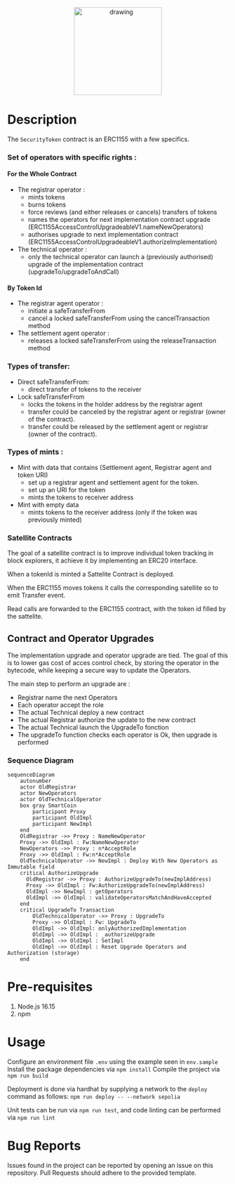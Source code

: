 <div align="center">
  <img src="https://www.cast-framework.com/wp-content/themes/forge-framework/img/logo-cast-w.svg" alt="drawing" width="200"/>
</div>

# Description

The `SecurityToken` contract is an ERC1155 with a few specifics.

### Set of operators with specific rights :

#### For the Whole Contract 
- The registrar operator :
    - mints tokens
    - burns tokens
    - force reviews (and either releases or cancels) transfers of tokens
    - names the operators for next implementation contract upgrade (ERC1155AccessControlUpgradeableV1.nameNewOperators)
    - authorises upgrade to next implementation contract (ERC1155AccessControlUpgradeableV1.authorizeImplementation)
- The technical operator :
    - only the technical operator can launch a (previously authorised) upgrade of the implementation contract (upgradeTo/upgradeToAndCall)

#### By Token Id
- The registrar agent operator :
    - initiate a safeTransferFrom
    - cancel a locked safeTransferFrom using the cancelTransaction method
- The settlement agent operator :
    - releases a locked safeTransferFrom using the releaseTransaction method


### Types of transfer:
- Direct safeTransferFrom:
    - direct transfer of tokens to the receiver
- Lock safeTransferFrom
    - locks the tokens in the holder address by the registrar agent
    - transfer could be canceled by the registrar agent or registrar (owner of the contract).
    - transfer could be released by the settlement agent or registrar (owner of the contract).

### Types of mints :
- Mint with data that contains (Settlement agent, Registrar agent and token URI)
    - set up a registrar agent and settlement agent for the token.
    - set up an URI for the token
    - mints the tokens to receiver address
- Mint with empty data
    - mints tokens to the receiver address (only if the token was previously minted)

### Satellite Contracts

The goal of a satellite contract is to improve individual token tracking in block explorers, it achieve it by implementing an ERC20 interface.

When a tokenId is minted a Sattelite Contract is deployed.

When the ERC1155 moves tokens it calls the corresponding satellite so to emit Transfer event. 

Read calls are forwarded to the ERC1155 contract, with the token id filled by the sattelite.

## Contract and Operator Upgrades

The implementation upgrade and operator upgrade are tied.
The goal of this is to lower gas cost of acces control check, by storing the operator in the bytecode, while keeping a secure way to update the Operators.

The main step to perform an upgrade are :

- Registrar name the next Operators
- Each operator accept the role
- The actual Technical deploy a new contract
- The actual Registrar authorize the update to the new contract
- The actual Technical launch the UpgradeTo fonction
- The upgradeTo function checks each operator is Ok, then upgrade is performed

### Sequence Diagram

```mermaid
sequenceDiagram
    autonumber
    actor OldRegistrar
    actor NewOperators
    actor OldTechnicalOperator
    box gray SmartCoin
        participant Proxy
        participant OldImpl
        participant NewImpl
    end
    OldRegistrar ->> Proxy : NameNewOperator
    Proxy ->> OldImpl : Fw:NameNewOperator
    NewOperators ->> Proxy : n*AcceptRole
    Proxy ->> OldImpl : Fw:n*AcceptRole
    OldTechnicalOperator ->> NewImpl : Deploy With New Operators as Immutable field
    critical AuthorizeUpgrade
      OldRegistrar ->> Proxy : AuthorizeUpgradeTo(newImplAddress)
      Proxy ->> OldImpl : Fw:AuthorizeUpgradeTo(newImplAddress)
      OldImpl ->> NewImpl : getOperators
      OldImpl ->> OldImpl : validateOperatorsMatchAndHaveAccepted
    end
    critical UpgradeTo Transaction
        OldTechnicalOperator ->> Proxy : UpgradeTo
        Proxy ->> OldImpl : Fw: UpgradeTo
        OldImpl ->> OldImpl: onlyAuthorizedImplementation
        OldImpl ->> OldImpl : _authorizeUpgrade
        OldImpl ->> OldImpl : SetImpl
        OldImpl ->> OldImpl : Reset Upgrade Operators and Authorization (storage)
    end
```

# Pre-requisites

1. Node.js 16.15
2. npm

# Usage

Configure an environment file `.env` using the example seen in `env.sample`
Install the package dependencies via `npm install`
Compile the project via `npm run build`

Deployment is done via hardhat by supplying a network to the `deploy` command as follows: `npm run deploy -- --network sepolia`

Unit tests can be run via `npm run test`, and code linting can be performed via `npm run lint`

# Bug Reports

Issues found in the project can be reported by opening an issue on this repository.
Pull Requests should adhere to the provided template.
